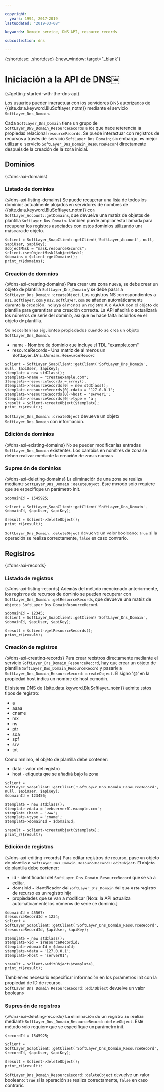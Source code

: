 ```yaml
---

copyright:
  years: 1994, 2017-2019
lastupdated: "2019-03-08"

keywords: Domain service, DNS API, resource records

subcollection: dns

---
```



{:shortdesc: .shortdesc}
{:new_window: target="_blank"}

# Iniciación a la API de DNS￼
{:#getting-started-with-the-dns-api}

Los usuarios pueden interactuar con los servidores DNS autorizados de {{site.data.keyword.BluSoftlayer_notm}} mediante el servicio `SoftLayer_Dns_Domain`. 

Cada `SoftLayer_Dns_Domain` tiene un grupo de `SoftLayer_DNS_Domain_ResourceRecords` a los que hace referencia la propiedad relacional `resourceRecords`. Se puede interactuar con registros de recursos a través del servicio `SoftLayer_Dns_Domain`; sin embargo, es mejor utilizar el servicio `SoftLayer_Dns_Domain_ResourceRecord` directamente después de la creación de la zona inicial.

## Dominios
{:#dns-api-domains}
### Listado de dominios
{:#dns-api-listing-domains}
Se puede recuperar una lista de todos los dominios actualmente alojados en servidores de nombres de {{site.data.keyword.BluSoftlayer_notm}} con `SoftLayer_Account::getDomains`, que devuelve una matriz de objetos de plantilla `SoftLayer_Dns_Domain`. También puede ampliar esta llamada para recuperar los registros asociados con estos dominios utilizando una máscara de objeto.

```
$client = SoftLayer_SoapClient::getClient('SoftLayer_Account', null, $apiUser, $apiKey);
$objectMask = "mask.resourceRecords";
$client->setObjectMask($objectMask);
$domains = $client->getDomains();
print_r($domains);
```

### Creación de dominios
{:#dns-api-creating-domains}
Para crear una zona nueva, se debe crear un objeto de plantilla `SoftLayer_Dns_Domain` y se
debe pasar a `SoftLayer_Dns_Domain::createObject`. Los registros NS correspondientes a `ns1.softlayer.com` y `ns2.softlayer.com` se añaden automáticamente durante la creación. Incluya al menos un registro A o AAAA con el objeto de plantilla para garantizar una creación correcta. La API añadirá o actualizará los números de serie del dominio, así que no hace falta incluirlos en el objeto de plantilla.

Se necesitan las siguientes propiedades cuando se crea un objeto `SoftLayer_Dns_Domain`.
 * name - Nombre de dominio que incluye el TDL "example.com"
 * resourceRecords - Una matriz de al menos un SoftLayer_Dns_Domain_ResourceRecord
 
```
$client = SoftLayer_SoapClient::getClient('SoftLayer_Dns_Domain', null, $apiUser, $apiKey);
$template = new stdClass();
$template->name = "createexample.com";
$template->resourceRecords = array();
$template->resourceRecords[0] = new stdClass();
$template->resourceRecords[0]->data = '127.0.0.1';
$template->resourceRecords[0]->host = 'server1';
$template->resourceRecords[0]->type = 'a';
$result = $client->createObject($template);
print_r($result);
```

`SoftLayer_Dns_Domain::createObject` devuelve un objeto `SoftLayer_Dns_Domain` con información.

### Edición de dominios
{:#dns-api-existing-domains}
No se pueden modificar las entradas `SoftLayer_Dns_Domain` existentes. Los cambios en nombres de zona se deben realizar mediante la creación de zonas nuevas.

### Supresión de dominios
{:#dns-api-deleting-domains}
La eliminación de una zona se realiza mediante `SoftLayer_Dns_Domain::deleteObject`. Este método solo requiere que se especifique un parámetro init.

```
$domainId = 1545925;
 
$client = SoftLayer_SoapClient::getClient('SoftLayer_Dns_Domain', $domainId, $apiUser, $apiKey);
 
$result = $client->deleteObject();
print_r($result);

```

`SoftLayer_Dns_Domain::deleteObject` devuelve un valor booleano: `true` si la operación se realiza correctamente, `false` en caso contrario.

## Registros
{:#dns-api-records}
### Listado de registros
{:#dns-api-listing-records}
Además del método mencionado anteriormente, los registros de recursos de dominio se pueden recuperar con `SoftLayer_Dns_Domain::getResourceRecords`, que devuelve una matriz de `objetos SoftLayer_Dns_DomainResourceRecord`.

```
$domainId = 12345;
$client = SoftLayer_SoapClient::getClient('SoftLayer_Dns_Domain', $domainId, $apiUser, $apiKey);
 
$result = $client->getResourceRecords();
print_r($result);
```

### Creación de registros
{:#dns-api-creating-records}
Para crear registros directamente mediante el servicio `SoftLayer_Dns_Domain_ResourceRecord`, hay que crear un objeto de plantilla `SoftLayer_Dns_Domain_ResourceRecord` y pasarlo a `SoftLayer_Dns_Domain_ResourceRecord::createObject`. El signo '@' en la propiedad host indica un nombre de host comodín.

El sistema DNS de {{site.data.keyword.BluSoftlayer_notm}} admite estos tipos de registro:
 * a
 * aaaa
 * cname
 * mx
 * ns
 * ptr
 * soa
 * spf
 * srv
 * txt

Como mínimo, el objeto de plantilla debe contener:
 * data - valor del registro
 * host - etiqueta que se añadirá bajo la zona
  
```
$client = SoftLayer_SoapClient::getClient('SoftLayer_Dns_Domain_ResourceRecord', null, $apiUser, $apiKey);
$domainId = 123456;
 
$template = new stdClass();
$template->data = 'webserver01.example.com';
$template->host = 'www';
$template->type = 'cname';
$template->domainId = $domainId;
 
$result = $client->createObject($template);
print_r($result);

```

### Edición de registros
{:#dns-api-editing-records}
Para editar registros de recurso, pase un objeto de plantilla a `SoftLayer_Dns_Domain_ResourceRecord::editObject`. El objeto de plantilla debe contener:

 * id - identificador del `SoftLayer_Dns_Domain_ResourceRecord` que se va a editar.
 * domainId - identificador del `SoftLayer_Dns_Domain` del que este registro de recurso es un registro hijo
 * propiedades que se van a modificar [Nota: la API actualiza automáticamente los números de serie de dominio.]
  
```
$domainId = 45567;
$resourceRecordId = 1234;
$client = SoftLayer_SoapClient::getClient('SoftLayer_Dns_Domain_ResourceRecord', $resourceRecordId, $apiUser, $apiKey);
 
$template = new stdClass();
$template->id = $resourceRecordId;
$template->domainId = $domainId;
$template->data = '127.0.0.1';
$template->host = 'server01';
 
$result = $client->editObject($template);
print_r($result);
```
También es necesario especificar información en los parámetros init con la propiedad de ID de recurso. `SoftLayer_Dns_Domain_ResourceRecord::editObject` devuelve un valor booleano

### Supresión de registros
{:#dns-api-deleting-records}
La eliminación de un registro se realiza mediante `SoftLayer_Dns_Domain_ResourceRecord::deleteObject`. Este método solo requiere que se especifique un parámetro init.

```
$recordId = 1545925;
 
$client = SoftLayer_SoapClient::getClient('SoftLayer_Dns_Domain_ResourceRecord', $recordId, $apiUser, $apiKey);
 
$result = $client->deleteObject();
print_r($result);
```

`SoftLayer_Dns_Domain_ResourceRecord::deleteObject` devuelve un valor booleano: `true` si la operación se realiza correctamente, `false` en caso contrario.
